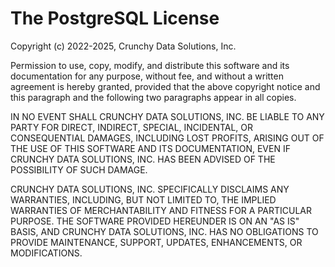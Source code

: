 The PostgreSQL License
===============================================================================

Copyright (c) 2022-2025, Crunchy Data Solutions, Inc.

Permission to use, copy, modify, and distribute this software and its
documentation for any purpose, without fee, and without a written agreement
is hereby granted, provided that the above copyright notice and this paragraph
and the following two paragraphs appear in all copies.

IN NO EVENT SHALL CRUNCHY DATA SOLUTIONS, INC. BE LIABLE TO ANY PARTY FOR
DIRECT, INDIRECT, SPECIAL, INCIDENTAL, OR CONSEQUENTIAL DAMAGES, INCLUDING
LOST PROFITS, ARISING OUT OF THE USE OF THIS SOFTWARE AND ITS DOCUMENTATION,
EVEN IF CRUNCHY DATA SOLUTIONS, INC. HAS BEEN ADVISED OF THE POSSIBILITY OF
SUCH DAMAGE.

CRUNCHY DATA SOLUTIONS, INC. SPECIFICALLY DISCLAIMS ANY WARRANTIES, INCLUDING,
BUT NOT LIMITED TO, THE IMPLIED WARRANTIES OF MERCHANTABILITY AND FITNESS FOR
A PARTICULAR PURPOSE. THE SOFTWARE PROVIDED HEREUNDER IS ON AN "AS IS" BASIS,
AND CRUNCHY DATA SOLUTIONS, INC. HAS NO OBLIGATIONS TO PROVIDE MAINTENANCE,
SUPPORT, UPDATES, ENHANCEMENTS, OR MODIFICATIONS.
